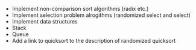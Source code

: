 - Implement non-comparison sort algorithms (radix etc.)
- Implement selection problem alrogithms (randomized select and select)
- Implement data structures
 - Stack
 - Queue
- Add a link to quicksort to the description of randomized quicksort
